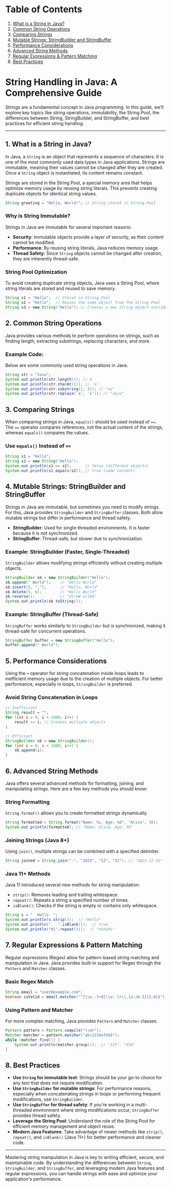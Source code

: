 # Table of Contents
1. [What is a String in Java?](#what-is-a-string-in-java)
2. [Common String Operations](#common-string-operations)
3. [Comparing Strings](#comparing-strings)
4. [Mutable Strings: StringBuilder and StringBuffer](#mutable-strings-stringbuilder-and-stringbuffer)
5. [Performance Considerations](#performance-considerations)
6. [Advanced String Methods](#advanced-string-methods)
7. [Regular Expressions & Pattern Matching](#regular-expressions-pattern-matching)
8. [Best Practices](#best-practices)

# String Handling in Java: A Comprehensive Guide

Strings are a fundamental concept in Java programming. In this guide, we’ll explore key topics like string operations, immutability, the String Pool, the differences between String, StringBuilder, and StringBuffer, and best practices for efficient string handling.

---

## 1. What is a String in Java?

In Java, a `String` is an object that represents a sequence of characters. It is one of the most commonly used data types in Java applications. Strings are immutable, meaning their values cannot be changed after they are created. Once a `String` object is instantiated, its content remains constant.

Strings are stored in the String Pool, a special memory area that helps optimize memory usage by reusing string literals. This prevents creating duplicate objects for identical string values.

```java
String greeting = "Hello, World!"; // String stored in String Pool
```

### Why is String Immutable?

Strings in Java are immutable for several important reasons:
- **Security**: Immutable objects provide a layer of security, as their content cannot be modified.
- **Performance**: By reusing string literals, Java reduces memory usage.
- **Thread Safety**: Since `String` objects cannot be changed after creation, they are inherently thread-safe.

### String Pool Optimization

To avoid creating duplicate string objects, Java uses a String Pool, where string literals are stored and reused to save memory.

```java
String s1 = "Hello";  // Stored in String Pool
String s2 = "Hello";  // Reuses the same object from the String Pool
String s3 = new String("Hello"); // Creates a new String object outside the Pool
```

## 2. Common String Operations

Java provides various methods to perform operations on strings, such as finding length, extracting substrings, replacing characters, and more.

### Example Code:
Below are some commonly used string operations in Java.

```java
String str = "Java";
System.out.println(str.length()); // 4
System.out.println(str.charAt(1)); // 'a'
System.out.println(str.substring(1, 3)); // "av"
System.out.println(str.replace('a', 'x')); // "Jxvx"
```

## 3. Comparing Strings

When comparing strings in Java, `equals()` should be used instead of `==`. The `==` operator compares references, not the actual content of the strings, whereas `equals()` compares the values.

### Use `equals()` Instead of `==`

```java
String s1 = "Hello";
String s2 = new String("Hello");
System.out.println(s1 == s2);      // false (different objects)
System.out.println(s1.equals(s2)); // true (same content)
```

## 4. Mutable Strings: StringBuilder and StringBuffer

Strings in Java are immutable, but sometimes you need to modify strings. For this, Java provides `StringBuilder` and `StringBuffer` classes. Both allow mutable strings but differ in performance and thread safety.

- **StringBuilder**: Used for single-threaded environments. It is faster because it is not synchronized.
- **StringBuffer**: Thread-safe, but slower due to synchronization.

### Example: StringBuilder (Faster, Single-Threaded)

`StringBuilder` allows modifying strings efficiently without creating multiple objects.

```java
StringBuilder sb = new StringBuilder("Hello");
sb.append(" World");    // "Hello World"
sb.insert(5, ",");      // "Hello, World"
sb.delete(5, 6);        // "Hello World"
sb.reverse();           // "dlroW olleH"
System.out.println(sb.toString());
```

### Example: StringBuffer (Thread-Safe)

`StringBuffer` works similarly to `StringBuilder` but is synchronized, making it thread-safe for concurrent operations.

```java
StringBuffer buffer = new StringBuffer("Hello");
buffer.append(" World");
```

## 5. Performance Considerations

Using the `+` operator for string concatenation inside loops leads to inefficient memory usage due to the creation of multiple objects. For better performance, especially in loops, `StringBuilder` is preferred.

### Avoid String Concatenation in Loops

```java
// Inefficient
String result = "";
for (int i = 0; i < 1000; i++) {
    result += i; // Creates multiple objects
}

// Efficient
StringBuilder sb = new StringBuilder();
for (int i = 0; i < 1000; i++) {
    sb.append(i);
}
```

## 6. Advanced String Methods

Java offers several advanced methods for formatting, joining, and manipulating strings. Here are a few key methods you should know:

### String Formatting

`String.format()` allows you to create formatted strings dynamically.

```java
String formatted = String.format("Name: %s, Age: %d", "Alice", 30);
System.out.println(formatted); // "Name: Alice, Age: 30"
```

### Joining Strings (Java 8+)

Using `join()`, multiple strings can be combined with a specified delimiter.

```java
String joined = String.join("-", "2023", "12", "31"); // "2023-12-31"
```

### Java 11+ Methods

Java 11 introduced several new methods for string manipulation:

- `strip()`: Removes leading and trailing whitespace.
- `repeat()`: Repeats a string a specified number of times.
- `isBlank()`: Checks if the string is empty or contains only whitespace.

```java
String s = "  Hello  ";
System.out.println(s.strip());  // "Hello"
System.out.println("   ".isBlank());  // true
System.out.println("Hi".repeat(3));  // "HiHiHi"
```

## 7. Regular Expressions & Pattern Matching

Regular expressions (Regex) allow for pattern-based string matching and manipulation in Java. Java provides built-in support for Regex through the `Pattern` and `Matcher` classes.

### Basic Regex Match

```java
String email = "user@example.com";
boolean isValid = email.matches("^[\\w.-]+@[\\w.-]+\\.[a-zA-Z]{2,6}$");
```

### Using Pattern and Matcher

For more complex matching, Java provides `Pattern` and `Matcher` classes.

```java
Pattern pattern = Pattern.compile("\\d+");
Matcher matcher = pattern.matcher("abc123def456");
while (matcher.find()) {
    System.out.println(matcher.group());  // "123", "456"
}
```

## 8. Best Practices

- **Use `String` for immutable text**: Strings should be your go-to choice for any text that does not require modification.
- **Use `StringBuilder` for mutable strings**: For performance reasons, especially when concatenating strings in loops or performing frequent modifications, use `StringBuilder`.
- **Use `StringBuffer` for thread safety**: If you're working in a multi-threaded environment where string modifications occur, `StringBuffer` provides thread safety.
- **Leverage the String Pool**: Understand the role of the String Pool for efficient memory management and object reuse.
- **Modern Java Features**: Take advantage of newer methods like `strip()`, `repeat()`, and `isBlank()` (Java 11+) for better performance and cleaner code.

---

Mastering string manipulation in Java is key to writing efficient, secure, and maintainable code. By understanding the differences between `String`, `StringBuilder`, and `StringBuffer`, and leveraging modern Java features and regular expressions, you can handle strings with ease and optimize your application's performance.
```